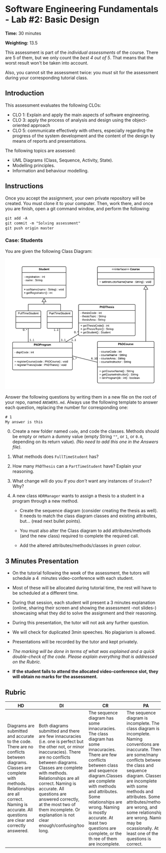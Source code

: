 # Software Engineering Fundamentals - Lab #2: Basic Design

**Time:** 30 minutes

**Weighting:** 13.5

This assessment is part of the _individual assessments_ of the course. There are 5 of them, but we only count the _best 4 out of 5_. That means that the worst result won't be taken into account.

Also, you cannot sit the assessment twice: you _must_ sit for the assessment during your corresponding tutorial class.




## Introduction

This assessment evaluates the following CLOs:

- CLO 1: Explain and apply the main aspects of software engineering.
- CLO 3: apply the process of analysis and design using the object-oriented approach
- CLO 5: communicate effectively with others, especially regarding the progress of the system development and the content of the design by means of reports and presentations.

The following topics are assessed:

- UML Diagrams (Class, Sequence, Activity, State).
- Modelling principles. 
- Information and behaviour modelling.




## Instructions

Once you accept the assignment, your own private repository will be created. You must clone it to your computer. Then, work there, and once you are finish, open a git command window, and perform the following:

```
git add -A
git commit -m "Solving assessment"
git push origin master
```


### Case: Students
You are given the following Class Diagram:

![](src/SEFLab-Case3.png)

Answer the following questions by writing them in a new file on the root of your repo, named `ANSWERS.md`. Always use the following template to answer each question, replacing the number for corresponding one:

```
# 1
My answer is this
```

0. Create a new folder named `code`, and code the classes. Methods should be empty or return a dummy value (empty String `""`, or `1`, or `0.0`, depending on its return value). _(No need to add this one in the Answers file)_.

1. What methods does `FullTimeStudent` has?

2. How many `PhDThesis` can a `PartTimeStudent` have? Explain your reasoning.

3. What change will do you if you _don't_ want any instances of `Student`? Why?

4. A new class `HDRManager` wants to assign a thesis to a student in a program through a new method.  

    - Create the sequence diagram (consider creating the thesis as well). It needs to match the class diagram classes and existing attributes, but... (read next bullet points).
  
    - You must also alter the Class diagram to add attributes/methods (and the new class) required to complete the required call.
  
    - Add the altered attributes/methods/classes in _green colour_.





## 3 Minutes Presentation

- On the tutorial following the week of the assessment, the tutors will schedule a 4  minutes video-conference with each student. 

- Most of these will be allocated during tutorial time, the rest will have to be scheduled at a different time.

- During that session, each student will present a 3 minutes explanation (online, sharing their screen and showing the assessment -not slides-) showcasing what they did to solve the assignment and their reasoning.

- During this presentation, the tutor will not ask any further question.

- We will check for duplicated 3min speeches. No plagiarism is allowed.

- Presentations will be recorded by the tutor and kept privately.

- _The marking will be done in terms of what was explained and a quick double-check of the code. Please explain everything that is addressed on the Rubric._

- **If the student fails to attend the allocated video-conference slot, they will obtain no marks for the assessment.**







## Rubric

| HD     | DI      | CR      | PA      | F      |
| ------ | ------- | ------- | ------- | ------ |
| Diagrams are submitted and accurate to the code. There are no conflicts between diagrams. Classes are complete with methods. Relationships are all correct. Naming is accurate. All questions are clear and correctly answered. | Both diagrams submitted and there are few innacuracies (i.e. one is perfect but the other not, or minor inaccuracies). There are no conflicts between diagrams. Classes are complete with methods. Relationships are all correct. Naming is accurate. All questions are answered correctly, at the most two of them incomplete. Or explanation is not clear enough/confusing/too long. | The sequence diagram has some innacuracies. The class diagram has some innacuracies. There are few conflicts between class and sequence diagram.Classes are complete with methods and attributes. Some relationships are wrong. Naming is mostly accurate. At least two questions are complete, or the th ree of them are incomplete. | The sequence diagram is incomplete. The class diagram is incomplete. Naming conventions are inaccurate. There are some/many conflicts between the class and sequence diagram. Classes are incomplete with some methods and attributes. Some attributes/methods are wrong, and some relationships are wrong. Naming may be ocassionally. At least one of the questions is correct. | Code not submitted or completely incorrect. Questions not answered or incorrect. |